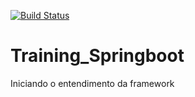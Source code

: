 [![Build Status](https://travis-ci.org/ailtonz/Training_Springboot.svg?branch=master)](https://travis-ci.org/ailtonz/Training_Springboot)

# Training_Springboot
Iniciando o entendimento da framework
